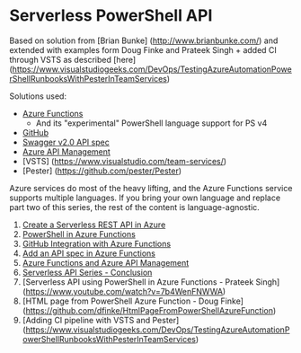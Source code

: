# Serverless PowerShell API

Based on solution from [Brian Bunke] (http://www.brianbunke.com/) and extended with examples form Doug Finke and Prateek  Singh + added CI through VSTS as described [here] (https://www.visualstudiogeeks.com/DevOps/TestingAzureAutomationPowerShellRunbooksWithPesterInTeamServices)

Solutions used:

- [Azure Functions](https://azure.microsoft.com/en-us/services/functions/)
    - And its "experimental" PowerShell language support for PS v4
- [GitHub](https://github.com/)
- [Swagger v2.0 API spec](https://github.com/OAI/OpenAPI-Specification/blob/master/versions/2.0.md)
- [Azure API Management](https://azure.microsoft.com/en-us/services/api-management/)
- [VSTS] (https://www.visualstudio.com/team-services/)
- [Pester] (https://github.com/pester/Pester)

Azure services do most of the heavy lifting, and the Azure Functions service supports multiple languages. If you bring your own language and replace part two of this series, the rest of the content is language-agnostic.

1. [Create a Serverless REST API in Azure](http://www.brianbunke.com/blog/2018/02/26/serverless-api-in-azure/)
2. [PowerShell in Azure Functions](http://www.brianbunke.com/blog/2018/02/27/powershell-in-azure-functions/)
3. [GitHub Integration with Azure Functions](http://www.brianbunke.com/blog/2018/02/28/github-integration-with-azure-functions/)
4. [Add an API spec in Azure Functions](http://www.brianbunke.com/blog/2018/03/01/azure-functions-swagger-spec/)
5. [Azure Functions and Azure API Management](http://www.brianbunke.com/blog/2018/03/02/azure-functions-api-management/)
6. [Serverless API Series - Conclusion](http://www.brianbunke.com/blog/2018/03/03/serverless-api-conclusion/)
7. [Serverless API using PowerShell in Azure Functions - Prateek Singh] (https://www.youtube.com/watch?v=7b4WenFNWWA)
8. [HTML page from PowerShell Azure Function - Doug Finke] (https://github.com/dfinke/HtmlPageFromPowerShellAzureFunction)
9. [Adding CI pipeline with VSTS and Pester] (https://www.visualstudiogeeks.com/DevOps/TestingAzureAutomationPowerShellRunbooksWithPesterInTeamServices)
